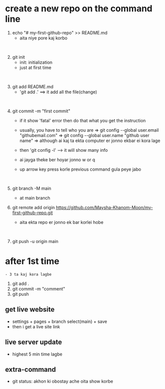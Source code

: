 # create a new repo on the command line
1. echo "# my-first-github-repo" >> README.md
    - aita niye pore kaj korbo
<br>

2. git init
    - init: initialization
    - just at first time
<br>

3. git add README.md
    - 'git add .' ==> it add all the file(change)
<br>

4. git commit -m "first commit"
    - if it show 'fatal' error then do that what you get the instruction

    - usually, you have to tell who you are
        => git config --global user.email "githubemail.com"
        => git config --global user.name "github user name"
        => although ai kaj ta ekta computer er jonno ekbar ei kora lage

    - then 'git config -l' --> it will show many info
    - ai jayga theke ber hoyar jonno w or q

    - up arrow key press korle previous command gula peye jabo
<br>

5. git branch -M main
    - at main branch

6. git remote add origin https://github.com/Maysha-Khanom-Moon/my-first-github-repo.git
    - aita ekta repo er jonno ek bar korlei hobe
<br>

7. git push -u origin main



# after 1st time
    - 3 ta kaj kora lagbe
1. git add .
2. git commit -m "comment"
3. git push


## get live website
- settings + pages + branch select(main) + save
- then i get a live site link

## live server update
- highest 5 min time lagbe


## extra-command
- git status: akhon ki obostay ache oita show korbe


